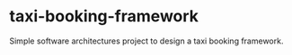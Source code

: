 # taxi-booking-framework
 Simple software architectures project to design a taxi booking framework.
